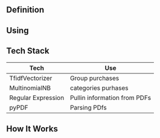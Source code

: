 ## Definition



## Using

## Tech Stack
| Tech | Use |
|-|-|
|TfidfVectorizer| Group purchases
|MultinomialNB|categories purhases
|Regular Expression| Pullin information from PDFs
|pyPDF|Parsing PDfs


## How It Works